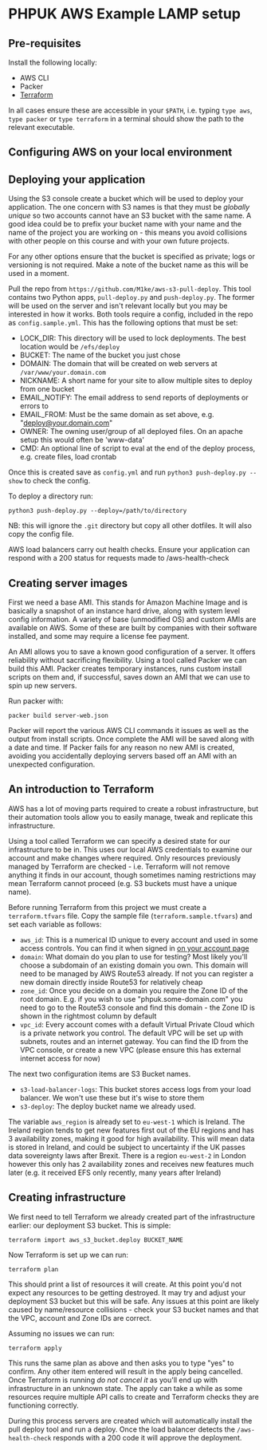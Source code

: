 # PHPUK AWS Example LAMP setup

## Pre-requisites

Install the following locally:

* AWS CLI
* Packer
* [Terraform](https://learn.hashicorp.com/terraform/getting-started/install.html)

In all cases ensure these are accessible in your `$PATH`, i.e. typing `type aws`, `type packer` or `type terraform` in a terminal should show the path to the relevant executable.

## Configuring AWS on your local environment

## Deploying your application

Using the S3 console create a bucket which will be used to deploy your application. The one concern with S3 names is that they must be _globally unique_ so two accounts cannot have an S3 bucket with the same name. A good idea could be to prefix your bucket name with your name and the name of the project you are working on - this means you avoid collisions with other people on this course and with your own future projects.

For any other options ensure that the bucket is specified as private; logs or versioning is not required. Make a note of the bucket name as this will be used in a moment.

Pull the repo from `https://github.com/M1ke/aws-s3-pull-deploy`. This tool contains two Python apps, `pull-deploy.py` and `push-deploy.py`. The former will be used on the server and isn't relevant locally but you may be interested in how it works. Both tools require a config, included in the repo as `config.sample.yml`. This has the following options that must be set:

* LOCK_DIR: This directory will be used to lock deployments. The best location would be `/efs/deploy`
* BUCKET: The name of the bucket you just chose
* DOMAIN: The domain that will be created on web servers at `/var/www/your.domain.com`
* NICKNAME: A short name for your site to allow multiple sites to deploy from one bucket
* EMAIL_NOTIFY: The email address to send reports of deployments or errors to
* EMAIL_FROM: Must be the same domain as set above, e.g. "deploy@your.domain.com"
* OWNER: The owning user/group of all deployed files. On an apache setup this would often be 'www-data'
* CMD: An optional line of script to eval at the end of the deploy process, e.g. create files, load crontab

Once this is created save as `config.yml` and run `python3 push-deploy.py --show` to check the config.

To deploy a directory run:

```
python3 push-deploy.py --deploy=/path/to/directory
```

NB: this will ignore the `.git` directory but copy all other dotfiles. It will also copy the config file.

AWS load balancers carry out health checks. Ensure your application can respond with a 200 status for requests made to /aws-health-check

## Creating server images

First we need a base AMI. This stands for Amazon Machine Image and is basically a snapshot of an instance hard drive, along with system level config information. A variety of base (unmodified OS) and custom AMIs are available on AWS. Some of these are built by companies with their software installed, and some may require a license fee payment.

An AMI allows you to save a known good configuration of a server. It offers reliability without sacrificing flexibility. Using a tool called Packer we can build this AMI. Packer creates temporary instances, runs custom install scripts on them and, if successful, saves down an AMI that we can use to spin up new servers.

Run packer with:

```
packer build server-web.json
```

Packer will report the various AWS CLI commands it issues as well as the output from install scripts. Once complete the AMI will be saved along with a date and time. If Packer fails for any reason no new AMI is created, avoiding you accidentally deploying servers based off an AMI with an unexpected configuration.

## An introduction to Terraform

AWS has a lot of moving parts required to create a robust infrastructure, but their automation tools allow you to easily manage, tweak and replicate this infrastructure.

Using a tool called Terraform we can specify a desired state for our infrastructure to be in. This uses our local AWS credentials to examine our account and make changes where required. Only resources previously managed by Terraform are checked - i.e. Terraform will not remove anything it finds in our account, though sometimes naming restrictions may mean Terraform cannot proceed (e.g. S3 buckets must have a unique name).

Before running Terraform from this project we must create a `terraform.tfvars` file. Copy the sample file (`terraform.sample.tfvars`) and set each variable as follows:

* `aws_id`: This is a numerical ID unique to every account and used in some access controls. You can find it when signed in [on your account page](https://console.aws.amazon.com/billing/home?#/account)
* `domain`: What domain do you plan to use for testing? Most likely you'll choose a subdomain of an existing domain you own. This domain will need to be managed by AWS Route53 already. If not you can register a new domain directly inside Route53 for relatively cheap
* `zone_id`: Once you decide on a domain you require the Zone ID of the root domain. E.g. if you wish to use "phpuk.some-domain.com" you need to go to the Route53 console and find this domain - the Zone ID is shown in the rightmost column by default
* `vpc_id`: Every account comes with a default Virtual Private Cloud which is a private network you control. The default VPC will be set up with subnets, routes and an internet gateway. You can find the ID from the VPC console, or create a new VPC (please ensure this has external internet access for now)

The next two configuration items are S3 Bucket names.

* `s3-load-balancer-logs`: This bucket stores access logs from your load balancer. We won't use these but it's wise to store them
* `s3-deploy`: The deploy bucket name we already used.

The variable `aws_region` is already set to `eu-west-1` which is Ireland. The Ireland region tends to get new features first out of the EU regions and has 3 availability zones, making it good for high availability. This will mean data is stored in Ireland, and could be subject to uncertainty if the UK passes data sovereignty laws after Brexit. There is a region `eu-west-2` in London however this only has 2 availability zones and receives new features much later (e.g. it received EFS only recently, many years after Ireland)

## Creating infrastructure

We first need to tell Terraform we already created part of the infrastructure earlier: our deployment S3 bucket. This is simple:

```
terraform import aws_s3_bucket.deploy BUCKET_NAME
```

Now Terraform is set up we can run:

```
terraform plan
```

This should print a list of resources it will create. At this point you'd not expect any resources to be getting destroyed. It may try and adjust your deployment S3 bucket but this will be safe. Any issues at this point are likely caused by name/resource collisions - check your S3 bucket names and that the VPC, account and Zone IDs are correct.

Assuming no issues we can run:

```
terraform apply
```

This runs the same plan as above and then asks you to type "yes" to confirm. Any other item entered will result in the apply being cancelled. Once Terraform is running _do not cancel it_ as you'll end up with infrastructure in an unknown state. The apply can take a while as some resources require multiple API calls to create and Terraform checks they are functioning correctly.

During this process servers are created which will automatically install the pull deploy tool and run a deploy. Once the load balancer detects the `/aws-health-check` responds with a 200 code it will approve the deployment. 
